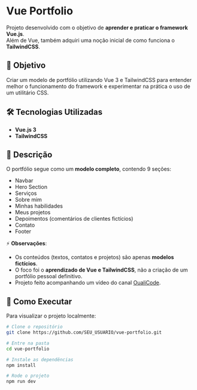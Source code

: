 # Vue Portfolio

Projeto desenvolvido com o objetivo de **aprender e praticar o framework Vue.js**.  
Além de Vue, também adquiri uma noção inicial de como funciona o **TailwindCSS**.

## 🎯 Objetivo
Criar um modelo de portfólio utilizando Vue 3 e TailwindCSS para entender melhor o funcionamento do framework e experimentar na prática o uso de um utilitário CSS.

## 🛠 Tecnologias Utilizadas
- **Vue.js 3**
- **TailwindCSS**

## 📜 Descrição
O portfólio segue como um **modelo completo**, contendo 9 seções:
- Navbar  
- Hero Section  
- Serviços  
- Sobre mim  
- Minhas habilidades  
- Meus projetos  
- Depoimentos (comentários de clientes fictícios)  
- Contato  
- Footer  

⚡ **Observações**:
- Os conteúdos (textos, contatos e projetos) são apenas **modelos fictícios**.  
- O foco foi o **aprendizado de Vue e TailwindCSS**, não a criação de um portfólio pessoal definitivo.  
- Projeto feito acompanhando um vídeo do canal [OualiCode](https://www.youtube.com/@OualiCode).

## 🚀 Como Executar
Para visualizar o projeto localmente:

```bash
# Clone o repositório
git clone https://github.com/SEU_USUARIO/vue-portfolio.git

# Entre na pasta
cd vue-portfolio

# Instale as dependências
npm install

# Rode o projeto
npm run dev
